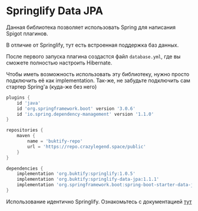 # Springlify Data JPA

Данная библиотека позволяет использовать Spring для написания Spigot плагинов.

В отличие от Springlify, тут есть встроенная поддержка баз данных.

После первого запуска плагина создастся файл `database.yml`, где вы сможете полностью настроить Hibernate.

Чтобы иметь возможность использовать эту библиотеку, нужно просто подключить её как implementation.
Так-же, не забудьте подключить сам стартер Spring'a (куда-же без него)

```groovy
plugins {
    id 'java'
    id 'org.springframework.boot' version '3.0.6'
    id 'io.spring.dependency-management' version '1.1.0'
}

repositories {
    maven {
        name = 'buktify-repo'
        url = 'https://repo.crazylegend.space/public'
    }
}

dependencies {
    implementation 'org.buktify:springlify:1.0.5'
    implementation 'org.buktify:springlify-data-jpa:1.1.1'
    implementation 'org.springframework.boot:spring-boot-starter-data-jpa'
}
```

Использование идентично Springlify. Ознакомьтесь с документацией [тут](https://github.com/buktify/springlify)